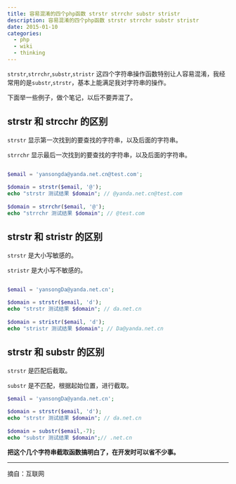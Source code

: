 ```yaml
---
title: 容易混淆的四个php函数 strstr strrchr substr stristr
description: 容易混淆的四个php函数 strstr strrchr substr stristr
date: 2015-01-10
categories:
  - php
  - wiki
  - thinking
---
```


`strstr`,`strrchr`,`substr`,`stristr` 这四个字符串操作函数特别让人容易混淆，我经常用的是`substr`,`strstr`，基本上能满足我对字符串的操作。

下面举一些例子，做个笔记，以后不要弄混了。

## strstr 和 strcchr 的区别

`strstr` 显示第一次找到的要查找的字符串，以及后面的字符串。

`strrchr` 显示最后一次找到的要查找的字符串，以及后面的字符串。

```php

$email = 'yansongda@yanda.net.cn@test.com';
 
$domain = strstr($email, '@');
echo "strstr 测试结果 $domain"; // @yanda.net.cn@test.com
 
$domain = strrchr($email, '@');
echo "strrchr 测试结果 $domain"; // @test.com

```

## strstr 和 stristr 的区别

`strstr` 是大小写敏感的。

`stristr` 是大小写不敏感的。

```php

$email = 'yansongDa@yanda.net.cn';
 
$domain = strstr($email, 'd');
echo "strstr 测试结果 $domain"; // da.net.cn
 
$domain = stristr($email, 'd');
echo "stristr 测试结果 $domain"; // Da@yanda.net.cn
```


## strstr 和 substr 的区别

`strstr` 是匹配后截取。

`substr` 是不匹配，根据起始位置，进行截取。

```php
$email = 'yansongDa@yanda.net.cn';
 
$domain = strstr($email, 'd');
echo "strstr 测试结果 $domain"; // da.net.cn
 
$domain = substr($email,-7);
echo "substr 测试结果 $domain";// .net.cn
```


**把这个几个字符串截取函数搞明白了，在开发时可以省不少事。**

---
摘自：互联网
